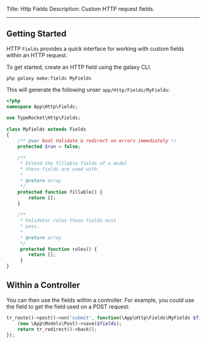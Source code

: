 Title: Http Fields
Description: Custom HTTP request fields.

---

## Getting Started

HTTP `Fields` provides a quick interface for working with custom fields within an HTTP request.

To get started, create an HTTP field using the galaxy CLI. 

```shell
php galaxy make:fields MyFields
```

This will generate the following unser `app/Http/Fields/MyFields`:

```php
<?php  
namespace App\Http\Fields;  
  
use TypeRocket\Http\Fields;  
  
class MyFields extends Fields  
{  
    /** @var bool Validate & redirect on errors immediately */  
    protected $run = false;  
  
    /**  
     * Extend the fillable fields of a model
     * these fields are used with.
     * 
     * @return array 
     */
    protected function fillable() {  
        return [];  
    }  
  
    /**
	 * Validator rules these fields must
	 * pass.
	 *
     * @return array 
     */  
     protected function rules() {  
        return [];  
     }  
}
```

## Within a Controller

You can then use the fields within a controller. For example, you could use the field to get the field used on a POST request:

```php
tr_route()->post()->on('submit', function(\App\Http\Fields\MyFields $fields) {  
    (new \App\Models\Post)->save($fields);  
    return tr_redirect()->back();  
});
```